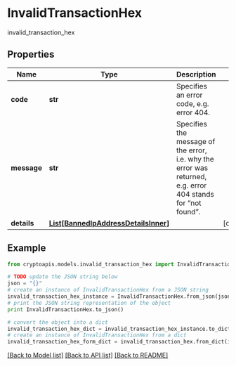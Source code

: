 # InvalidTransactionHex

invalid_transaction_hex

## Properties
Name | Type | Description | Notes
------------ | ------------- | ------------- | -------------
**code** | **str** | Specifies an error code, e.g. error 404. | 
**message** | **str** | Specifies the message of the error, i.e. why the error was returned, e.g. error 404 stands for “not found”. | 
**details** | [**List[BannedIpAddressDetailsInner]**](BannedIpAddressDetailsInner.md) |  | [optional] 

## Example

```python
from cryptoapis.models.invalid_transaction_hex import InvalidTransactionHex

# TODO update the JSON string below
json = "{}"
# create an instance of InvalidTransactionHex from a JSON string
invalid_transaction_hex_instance = InvalidTransactionHex.from_json(json)
# print the JSON string representation of the object
print InvalidTransactionHex.to_json()

# convert the object into a dict
invalid_transaction_hex_dict = invalid_transaction_hex_instance.to_dict()
# create an instance of InvalidTransactionHex from a dict
invalid_transaction_hex_form_dict = invalid_transaction_hex.from_dict(invalid_transaction_hex_dict)
```
[[Back to Model list]](../README.md#documentation-for-models) [[Back to API list]](../README.md#documentation-for-api-endpoints) [[Back to README]](../README.md)


